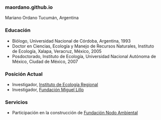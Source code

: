### maordano.github.io

Mariano Ordano
Tucumán, Argentina

### Educación
- Biólogo, Universidad Nacional de Córdoba, Argentina, 1993
- Doctor en Ciencias, Ecología y Manejo de Recursos Naturales, Instituto de Ecología, Xalapa, Veracruz, México, 2005
- Posdoctorado, Instituto de Ecología, Universidad Nacional Autónoma de México, Ciudad de México, 2007

### Posición Actual
- Investigador, [Instituto de Ecología Regional](https://ier.conicet.gov.ar/)
- Investigador, [Fundación Miguel Lillo](https://www.lillo.org.ar/) 

### Servicios
- Participación en la construcción de [Fundación Nodo Ambiental](https://nodoambiental.org) 

